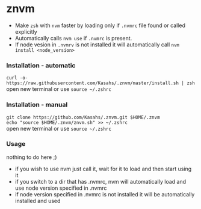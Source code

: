 # znvm
* Make ```zsh``` with ```nvm``` faster by loading only if ```.nvmrc``` file found or called explicitly  
* Automatically calls ```nvm use``` if ```.nvmrc``` is present.
* If node vesion in ```.nvmrv``` is not installed it will automatically call ```nvm install <node_version>``` 

### Installation - automatic

```curl -o- https://raw.githubusercontent.com/Kasahs/.znvm/master/install.sh | zsh```
open new terminal or use ```source ~/.zshrc```

### Installation - manual

```git clone https://github.com/Kasahs/.znvm.git $HOME/.znvm```  
```echo "source $HOME/.znvm/znvm.sh" >> ~/.zshrc```  
open new terminal or use ```source ~/.zshrc```


### Usage
nothing to do here ;)
* if you wish to use nvm just call it, wait for it to load and then start using it
* if you switch to a dir that has .nvmrc, nvm will automatically load and use node version specified in .nvmrc
* if node version specified in .nvmrc is not installed it will be automatically installed and used
